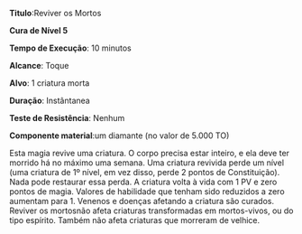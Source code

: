**Titulo**:Reviver os Mortos

**Cura de Nível 5**

**Tempo de Execução**: 10 minutos

**Alcance**: Toque

**Alvo**: 1 criatura morta

**Duração**: Instântanea

**Teste de Resistência**: Nenhum

**Componente material**:um diamante (no valor de 5.000 TO)

Esta magia revive uma criatura. O corpo precisa estar inteiro, e ela deve ter morrido há no máximo uma semana. Uma criatura revivida perde um nível 
(uma criatura de 1º nível, em vez disso, perde 2 pontos de Constituição). Nada pode restaurar essa perda. A criatura volta à vida com 1 PV e zero pontos de magia. 
Valores de habilidade que tenham sido reduzidos a zero aumentam para 1. Venenos e doenças afetando a criatura são curados.
Reviver os mortosnão afeta criaturas transformadas em mortos-vivos, ou do tipo espírito. Também não afeta criaturas que morreram de velhice.
